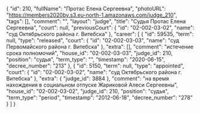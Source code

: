 {
    "id": 210,
    "fullName": "Протас Елена Сергеевна",
    "photoURL": "https://members2020by.s3.eu-north-1.amazonaws.com/judge_210",
    "tags": [],
    "comment": "",
    "layout": "judge",
    "title": "Судья Протас Елена Сергеевна",
    "court": null,
    "previousCourt": {
        "id": "02-002-03-02",
        "name": "суд Октябрьского района г. Витебска"
    },
    "career": [
        {
            "id": 59535,
            "term": null,
            "type": "released",
            "court": {
                "id": "02-002-03-03",
                "name": "суд Первомайского района г. Витебска"
            },
            "extra": [],
            "comment": "истечение срока полномочий",
            "house_id": "02-002-03-03",
            "judge_id": 210,
            "position": "судья",
            "term_type": "",
            "timestamp": "2020-06-15",
            "decree_number": "213"
        },
        {
            "id": 5150,
            "term": null,
            "type": "appointed",
            "court": {
                "id": "02-002-03-02",
                "name": "суд Октябрьского района г. Витебска"
            },
            "extra": {
                "judge_id": 3884
            },
            "comment": "на время нахождения в социальном отпуске Жариковой Алеси Сергеевны",
            "house_id": "02-002-03-02",
            "judge_id": 210,
            "position": "судья",
            "term_type": "period",
            "timestamp": "2012-06-18",
            "decree_number": "278"
        }
    ]
}